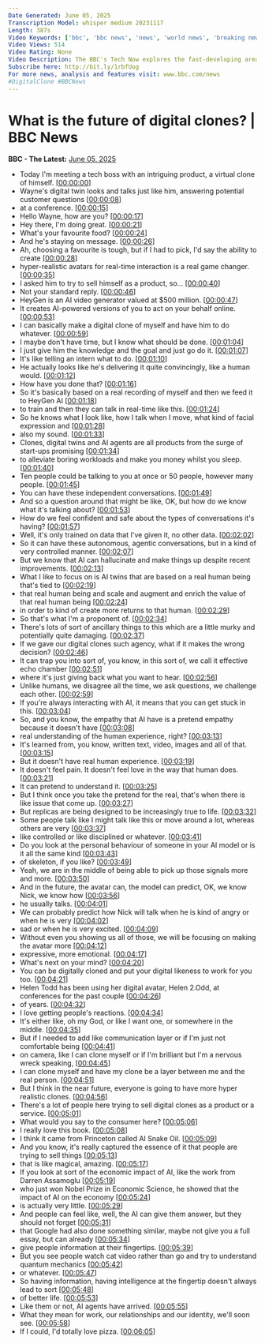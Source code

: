```yaml
---
Date Generated: June 05, 2025
Transcription Model: whisper medium 20231117
Length: 387s
Video Keywords: ['bbc', 'bbc news', 'news', 'world news', 'breaking news', 'us news', 'world', 'america', 'usa', 'usa news', 'india news']
Video Views: 514
Video Rating: None
Video Description: The BBC's Tech Now explores the fast-developing area of digital clones, where your digital self will act, talk and write like you, and complete tasks on your behalf.
Subscribe here: http://bit.ly/1rbfUog
For more news, analysis and features visit: www.bbc.com/news 
#DigitalClone #BBCNews
---
```


# What is the future of digital clones? | BBC News
**BBC - The Latest:** [June 05, 2025](https://www.youtube.com/watch?v=w21jw_yMjVg)
*  Today I'm meeting a tech boss with an intriguing product, a virtual clone of himself. [[00:00:00](https://www.youtube.com/watch?v=w21jw_yMjVg&t=0.0s)]
*  Wayne's digital twin looks and talks just like him, answering potential customer questions [[00:00:08](https://www.youtube.com/watch?v=w21jw_yMjVg&t=8.88s)]
*  at a conference. [[00:00:15](https://www.youtube.com/watch?v=w21jw_yMjVg&t=15.8s)]
*  Hello Wayne, how are you? [[00:00:17](https://www.youtube.com/watch?v=w21jw_yMjVg&t=17.68s)]
*  Hey there, I'm doing great. [[00:00:21](https://www.youtube.com/watch?v=w21jw_yMjVg&t=21.92s)]
*  What's your favourite food? [[00:00:24](https://www.youtube.com/watch?v=w21jw_yMjVg&t=24.88s)]
*  And he's staying on message. [[00:00:26](https://www.youtube.com/watch?v=w21jw_yMjVg&t=26.64s)]
*  Ah, choosing a favourite is tough, but if I had to pick, I'd say the ability to create [[00:00:28](https://www.youtube.com/watch?v=w21jw_yMjVg&t=28.88s)]
*  hyper-realistic avatars for real-time interaction is a real game changer. [[00:00:35](https://www.youtube.com/watch?v=w21jw_yMjVg&t=35.76s)]
*  I asked him to try to sell himself as a product, so... [[00:00:40](https://www.youtube.com/watch?v=w21jw_yMjVg&t=40.68s)]
*  Not your standard reply. [[00:00:46](https://www.youtube.com/watch?v=w21jw_yMjVg&t=46.08s)]
*  HeyGen is an AI video generator valued at $500 million. [[00:00:47](https://www.youtube.com/watch?v=w21jw_yMjVg&t=47.879999999999995s)]
*  It creates AI-powered versions of you to act on your behalf online. [[00:00:53](https://www.youtube.com/watch?v=w21jw_yMjVg&t=53.32s)]
*  I can basically make a digital clone of myself and have him to do whatever. [[00:00:59](https://www.youtube.com/watch?v=w21jw_yMjVg&t=59.08s)]
*  I maybe don't have time, but I know what should be done. [[00:01:04](https://www.youtube.com/watch?v=w21jw_yMjVg&t=64.28s)]
*  I just give him the knowledge and the goal and just go do it. [[00:01:07](https://www.youtube.com/watch?v=w21jw_yMjVg&t=67.08s)]
*  It's like telling an intern what to do. [[00:01:10](https://www.youtube.com/watch?v=w21jw_yMjVg&t=70.64s)]
*  He actually looks like he's delivering it quite convincingly, like a human would. [[00:01:12](https://www.youtube.com/watch?v=w21jw_yMjVg&t=72.6s)]
*  How have you done that? [[00:01:16](https://www.youtube.com/watch?v=w21jw_yMjVg&t=76.56s)]
*  So it's basically based on a real recording of myself and then we feed it to HeyGen AI [[00:01:18](https://www.youtube.com/watch?v=w21jw_yMjVg&t=78.16s)]
*  to train and then they can talk in real-time like this. [[00:01:24](https://www.youtube.com/watch?v=w21jw_yMjVg&t=84.32s)]
*  So he knows what I look like, how I talk when I move, what kind of facial expression and [[00:01:28](https://www.youtube.com/watch?v=w21jw_yMjVg&t=88.12s)]
*  also my sound. [[00:01:33](https://www.youtube.com/watch?v=w21jw_yMjVg&t=93.0s)]
*  Clones, digital twins and AI agents are all products from the surge of start-ups promising [[00:01:34](https://www.youtube.com/watch?v=w21jw_yMjVg&t=94.36s)]
*  to alleviate boring workloads and make you money whilst you sleep. [[00:01:40](https://www.youtube.com/watch?v=w21jw_yMjVg&t=100.56s)]
*  Ten people could be talking to you at once or 50 people, however many people. [[00:01:45](https://www.youtube.com/watch?v=w21jw_yMjVg&t=105.28s)]
*  You can have these independent conversations. [[00:01:49](https://www.youtube.com/watch?v=w21jw_yMjVg&t=109.08s)]
*  And so a question around that might be like, OK, but how do we know what it's talking about? [[00:01:53](https://www.youtube.com/watch?v=w21jw_yMjVg&t=113.0s)]
*  How do we feel confident and safe about the types of conversations it's having? [[00:01:57](https://www.youtube.com/watch?v=w21jw_yMjVg&t=117.12s)]
*  Well, it's only trained on data that I've given it, no other data. [[00:02:02](https://www.youtube.com/watch?v=w21jw_yMjVg&t=122.48s)]
*  So it can have these autonomous, agentic conversations, but in a kind of very controlled manner. [[00:02:07](https://www.youtube.com/watch?v=w21jw_yMjVg&t=127.44s)]
*  But we know that AI can hallucinate and make things up despite recent improvements. [[00:02:13](https://www.youtube.com/watch?v=w21jw_yMjVg&t=133.48s)]
*  What I like to focus on is AI twins that are based on a real human being that's tied to [[00:02:19](https://www.youtube.com/watch?v=w21jw_yMjVg&t=139.32s)]
*  that real human being and scale and augment and enrich the value of that real human being [[00:02:24](https://www.youtube.com/watch?v=w21jw_yMjVg&t=144.51999999999998s)]
*  in order to kind of create more returns to that human. [[00:02:29](https://www.youtube.com/watch?v=w21jw_yMjVg&t=149.76s)]
*  So that's what I'm a proponent of. [[00:02:34](https://www.youtube.com/watch?v=w21jw_yMjVg&t=154.35999999999999s)]
*  There's lots of sort of ancillary things to this which are a little murky and potentially quite damaging. [[00:02:37](https://www.youtube.com/watch?v=w21jw_yMjVg&t=157.76s)]
*  If we gave our digital clones such agency, what if it makes the wrong decision? [[00:02:46](https://www.youtube.com/watch?v=w21jw_yMjVg&t=166.44s)]
*  It can trap you into sort of, you know, in this sort of, we call it effective echo chamber [[00:02:51](https://www.youtube.com/watch?v=w21jw_yMjVg&t=171.72s)]
*  where it's just giving back what you want to hear. [[00:02:56](https://www.youtube.com/watch?v=w21jw_yMjVg&t=176.72s)]
*  Unlike humans, we disagree all the time, we ask questions, we challenge each other. [[00:02:59](https://www.youtube.com/watch?v=w21jw_yMjVg&t=179.6s)]
*  If you're always interacting with AI, it means that you can get stuck in this. [[00:03:04](https://www.youtube.com/watch?v=w21jw_yMjVg&t=184.72s)]
*  So, and you know, the empathy that AI have is a pretend empathy because it doesn't have [[00:03:08](https://www.youtube.com/watch?v=w21jw_yMjVg&t=188.4s)]
*  real understanding of the human experience, right? [[00:03:13](https://www.youtube.com/watch?v=w21jw_yMjVg&t=193.16s)]
*  It's learned from, you know, written text, video, images and all of that. [[00:03:15](https://www.youtube.com/watch?v=w21jw_yMjVg&t=195.84s)]
*  But it doesn't have real human experience. [[00:03:19](https://www.youtube.com/watch?v=w21jw_yMjVg&t=199.76s)]
*  It doesn't feel pain. It doesn't feel love in the way that human does. [[00:03:21](https://www.youtube.com/watch?v=w21jw_yMjVg&t=201.4s)]
*  It can pretend to understand it. [[00:03:25](https://www.youtube.com/watch?v=w21jw_yMjVg&t=205.28s)]
*  But I think once you take the pretend for the real, that's when there is like issue that come up. [[00:03:27](https://www.youtube.com/watch?v=w21jw_yMjVg&t=207.12s)]
*  But replicas are being designed to be increasingly true to life. [[00:03:32](https://www.youtube.com/watch?v=w21jw_yMjVg&t=212.64s)]
*  Some people talk like I might talk like this or move around a lot, whereas others are very [[00:03:37](https://www.youtube.com/watch?v=w21jw_yMjVg&t=217.23999999999998s)]
*  like controlled or like disciplined or whatever. [[00:03:41](https://www.youtube.com/watch?v=w21jw_yMjVg&t=221.0s)]
*  Do you look at the personal behaviour of someone in your AI model or is it all the same kind [[00:03:43](https://www.youtube.com/watch?v=w21jw_yMjVg&t=223.51999999999998s)]
*  of skeleton, if you like? [[00:03:49](https://www.youtube.com/watch?v=w21jw_yMjVg&t=229.35999999999999s)]
*  Yeah, we are in the middle of being able to pick up those signals more and more. [[00:03:50](https://www.youtube.com/watch?v=w21jw_yMjVg&t=230.79999999999998s)]
*  And in the future, the avatar can, the model can predict, OK, we know Nick, we know how [[00:03:56](https://www.youtube.com/watch?v=w21jw_yMjVg&t=236.04s)]
*  he usually talks. [[00:04:01](https://www.youtube.com/watch?v=w21jw_yMjVg&t=241.0s)]
*  We can probably predict how Nick will talk when he is kind of angry or when he is very [[00:04:02](https://www.youtube.com/watch?v=w21jw_yMjVg&t=242.28s)]
*  sad or when he is very excited. [[00:04:09](https://www.youtube.com/watch?v=w21jw_yMjVg&t=249.35999999999999s)]
*  Without even you showing us all of those, we will be focusing on making the avatar more [[00:04:12](https://www.youtube.com/watch?v=w21jw_yMjVg&t=252.27999999999997s)]
*  expressive, more emotional. [[00:04:17](https://www.youtube.com/watch?v=w21jw_yMjVg&t=257.76s)]
*  What's next on your mind? [[00:04:20](https://www.youtube.com/watch?v=w21jw_yMjVg&t=260.08s)]
*  You can be digitally cloned and put your digital likeness to work for you too. [[00:04:21](https://www.youtube.com/watch?v=w21jw_yMjVg&t=261.88s)]
*  Helen Todd has been using her digital avatar, Helen 2.Odd, at conferences for the past couple [[00:04:26](https://www.youtube.com/watch?v=w21jw_yMjVg&t=266.6s)]
*  of years. [[00:04:32](https://www.youtube.com/watch?v=w21jw_yMjVg&t=272.92s)]
*  I love getting people's reactions. [[00:04:34](https://www.youtube.com/watch?v=w21jw_yMjVg&t=274.08s)]
*  It's either like, oh my God, or like I want one, or somewhere in the middle. [[00:04:35](https://www.youtube.com/watch?v=w21jw_yMjVg&t=275.6s)]
*  But if I needed to add like communication layer or if I'm just not comfortable being [[00:04:41](https://www.youtube.com/watch?v=w21jw_yMjVg&t=281.44s)]
*  on camera, like I can clone myself or if I'm brilliant but I'm a nervous wreck speaking, [[00:04:45](https://www.youtube.com/watch?v=w21jw_yMjVg&t=285.44s)]
*  I can clone myself and have my clone be a layer between me and the real person. [[00:04:51](https://www.youtube.com/watch?v=w21jw_yMjVg&t=291.40000000000003s)]
*  But I think in the near future, everyone is going to have more hyper realistic clones. [[00:04:56](https://www.youtube.com/watch?v=w21jw_yMjVg&t=296.64s)]
*  There's a lot of people here trying to sell digital clones as a product or a service. [[00:05:01](https://www.youtube.com/watch?v=w21jw_yMjVg&t=301.68s)]
*  What would you say to the consumer here? [[00:05:06](https://www.youtube.com/watch?v=w21jw_yMjVg&t=306.40000000000003s)]
*  I really love this book. [[00:05:08](https://www.youtube.com/watch?v=w21jw_yMjVg&t=308.56s)]
*  I think it came from Princeton called AI Snake Oil. [[00:05:09](https://www.youtube.com/watch?v=w21jw_yMjVg&t=309.64s)]
*  And you know, it's really captured the essence of it that people are trying to sell things [[00:05:13](https://www.youtube.com/watch?v=w21jw_yMjVg&t=313.48s)]
*  that is like magical, amazing. [[00:05:17](https://www.youtube.com/watch?v=w21jw_yMjVg&t=317.28000000000003s)]
*  If you look at sort of the economic impact of AI, like the work from Darren Assamoglu [[00:05:19](https://www.youtube.com/watch?v=w21jw_yMjVg&t=319.46000000000004s)]
*  who just won Nobel Prize in Economic Science, he showed that the impact of AI on the economy [[00:05:24](https://www.youtube.com/watch?v=w21jw_yMjVg&t=324.26s)]
*  is actually very little. [[00:05:29](https://www.youtube.com/watch?v=w21jw_yMjVg&t=329.26s)]
*  And people can feel like, well, the AI can give them answer, but they should not forget [[00:05:31](https://www.youtube.com/watch?v=w21jw_yMjVg&t=331.18s)]
*  that Google had also done something similar, maybe not give you a full essay, but can already [[00:05:34](https://www.youtube.com/watch?v=w21jw_yMjVg&t=334.90000000000003s)]
*  give people information at their fingertips. [[00:05:39](https://www.youtube.com/watch?v=w21jw_yMjVg&t=339.42s)]
*  But you see people watch cat video rather than go and try to understand quantum mechanics [[00:05:42](https://www.youtube.com/watch?v=w21jw_yMjVg&t=342.62s)]
*  or whatever. [[00:05:47](https://www.youtube.com/watch?v=w21jw_yMjVg&t=347.06s)]
*  So having information, having intelligence at the fingertip doesn't always lead to sort [[00:05:48](https://www.youtube.com/watch?v=w21jw_yMjVg&t=348.78s)]
*  of better life. [[00:05:53](https://www.youtube.com/watch?v=w21jw_yMjVg&t=353.38s)]
*  Like them or not, AI agents have arrived. [[00:05:55](https://www.youtube.com/watch?v=w21jw_yMjVg&t=355.65999999999997s)]
*  What they mean for work, our relationships and our identity, we'll soon see. [[00:05:58](https://www.youtube.com/watch?v=w21jw_yMjVg&t=358.46s)]
*  If I could, I'd totally love pizza. [[00:06:05](https://www.youtube.com/watch?v=w21jw_yMjVg&t=365.53999999999996s)]
